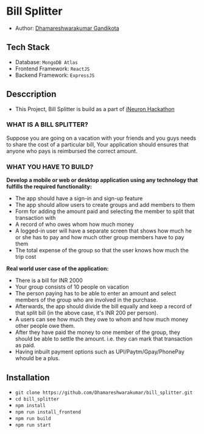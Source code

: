 # Bill Splitter

-   Author: [Dhamareshwarakumar Gandikota](https://www.linkedin.com/in/dhamareshwarakumar/)

## Tech Stack

-   Database: `MongoDB Atlas`
-   Frontend Framework: `ReactJS`
-   Backend Framework: `ExpressJS`

## Desccription

-   This Project, Bill Splitter is build as a part of [iNeuron Hackathon](https://www.findcoder.io/challenges/build-a-bill-splitter/62f25d4eba9b544ac487ba5a)

### WHAT IS A BILL SPLITTER?

Suppose you are going on a vacation with your friends and you guys needs to share the cost of a particular bill, Your application should ensures that anyone who pays is reimbursed the correct amount.

### WHAT YOU HAVE TO BUILD?

**Develop a mobile or web or desktop application using any technology that fulfills the required functionality:**

-   The app should have a sign-in and sign-up feature
-   The app should allow users to create groups and add members to them
-   Form for adding the amount paid and selecting the member to split that transaction with
-   A record of who owes whom how much money
-   A logged-in user will have a separate screen that shows how much he or she has to pay and how much other group members have to pay them
-   The total expense of the group so that the user knows how much the trip cost

**Real world user case of the application:**

-   There is a bill for INR 2000
-   Your group consists of 10 people on vacation
-   The person paying has to be able to enter an amount and select members of the group who are involved in the purchase.
-   Afterwards, the app should divide the bill equally and keep a record of that split bill (in the above case, it's INR 200 per person).
-   A users can see how much they owe to whom and how much money other people owe them.
-   After they have paid the money to one member of the group, they should be able to settle the amount. i.e. they can mark that transaction as paid.
-   Having inbuilt payment options such as UPI/Paytm/Gpay/PhonePay whould be a plus.

## Installation

-   `git clone https://github.com/Dhamareshwarakumar/bill_splitter.git`
-   `cd bill_splitter`
-   `npm install`
-   `npm run install_frontend`
-   `npm run build`
-   `npm run start`
